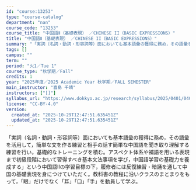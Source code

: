 ```yaml
---
id: "course:13253"
type: "course-catalog"
department: "nan"
course_code: "13253"
course_title: "中国語Ⅱ（基礎表現） ／CHINESE II（BASIC EXPRESSIONS）"
title: "中国語Ⅱ（基礎表現） ／CHINESE II（BASIC EXPRESSIONS）"
summary: "「実詞（名詞・動詞・形容詞等）面においても基本語彙の獲得に務め，その語彙を活用して，簡単な文を作る練習と相手の話す簡単な中国語を聞き取り理解する練習を行い，基礎的なトレーニングを積む。アスペクト体系や補語を用いる表現まで初級段階において習得…"
tags: []
campus: ""
term: ""
period: "火1／Tue 1"
course_type: "秋学期／Fall"
credits: 1
year: "2025年度／2025 Academic Year 秋学期／FALL SEMESTER"
main_instructor: "喜島 千晴"
instructors: ["[]"]
syllabus_url: "https://www.dokkyo.ac.jp/research/syllabus/2025/0401/0401_13253_ja_JP.html"
license: "CC-BY-4.0"
version:
  created_at: "2025-10-29T12:47:51.635451Z"
  updated_at: "2025-10-29T12:47:51.635451Z"
---
```

「実詞（名詞・動詞・形容詞等）面においても基本語彙の獲得に務め，その語彙を活用して，簡単な文を作る練習と相手の話す簡単な中国語を聞き取り理解する練習を行い，基礎的なトレーニングを積む。アスペクト体系や補語を用いる表現まで初級段階において習得すべき基本文法事項を学び，中国語学習の基礎力を養成する」という中国語Ⅱの学習目標の下，履修者には反復練習・暗誦を通して中国の基礎表現を身につけていただく。教科書の教程に沿いクラスのまとまりをもって，「眼」だけでなく「耳」「口」「手」を動員して学ぶ。
